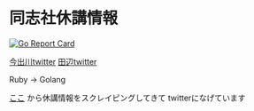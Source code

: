 # 同志社休講情報

[![Go Report Card](https://goreportcard.com/badge/github.com/g-hyoga/kyuko)](https://goreportcard.com/report/github.com/g-hyoga/kyuko)

[今出川twitter](https://twitter.com/kyuko_imadegawa)
[田辺twitter](https://twitter.com/kyuko_tanabe)


Ruby -> Golang

[ここ](http://duet.doshisha.ac.jp/kyuko/i/)
から休講情報をスクレイピングしてきて
twitterになげています


